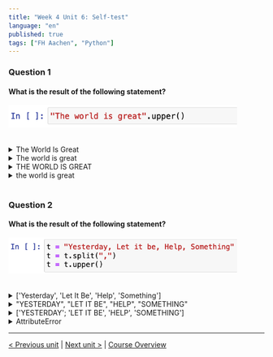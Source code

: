 ```yaml
---
title: "Week 4 Unit 6: Self-test"
language: "en"
published: true
tags: ["FH Aachen", "Python"]
---
```


### Question 1

#### What is the result of the following statement?

<img src=imgs/week4_unit6_f1.png width="450"><br><br>

<details>
	<summary>The World Is Great</summary>
	❌
</details>


<details>
	<summary>The world is great</summary>
	❌
</details>


<details>
	<summary>THE WORLD IS GREAT</summary>
	✅
</details>


<details>
	<summary>the world is great</summary>
	❌
</details>

<br>

### Question 2

#### What is the result of the following statement?

<img src=imgs/week4_unit6_f2.png width="450"><br><br>

<details>
	<summary>['Yesterday', 'Let It Be', 'Help', 'Something']</summary>
	❌
</details>


<details>
	<summary>"YESTERDAY", "LET IT BE", "HELP", "SOMETHING"</summary>
	❌
</details>


<details>
	<summary>['YESTERDAY'; 'LET IT BE', 'HELP', 'SOMETHING']</summary>
	❌
</details>


<details>
	<summary>AttributeError</summary>
	✅
</details>

---

[< Previous unit](/teaching/python-mooc/week4_unit6_string_methods) | [Next unit >](/teaching/python-mooc/week4_assignment_questions) |
[Course Overview](/teaching/python-mooc)
